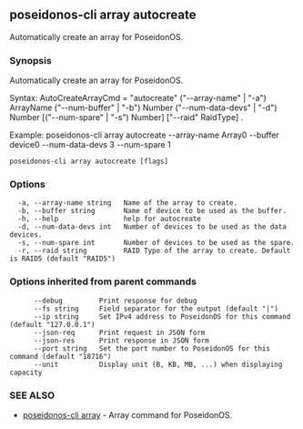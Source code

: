 ## poseidonos-cli array autocreate

Automatically create an array for PoseidonOS.

### Synopsis

Automatically create an array for PoseidonOS.

Syntax: 
	AutoCreateArrayCmd = "autocreate" ("--array-name" | "-a") ArrayName ("--num-buffer" | "-b") Number 
	("--num-data-devs" | "-d") Number [("--num-spare" | "-s") Number] ["--raid" RaidType] .

Example: 
	poseidonos-cli array autocreate --array-name Array0 --buffer device0 --num-data-devs 3 --num-spare 1
          

```
poseidonos-cli array autocreate [flags]
```

### Options

```
  -a, --array-name string   Name of the array to create.
  -b, --buffer string       Name of device to be used as the buffer.
  -h, --help                help for autocreate
  -d, --num-data-devs int   Number of devices to be used as the data devices.
  -s, --num-spare int       Number of devices to be used as the spare.
  -r, --raid string         RAID Type of the array to create. Default is RAID5 (default "RAID5")
```

### Options inherited from parent commands

```
      --debug         Print response for debug
      --fs string     Field separator for the output (default "|")
      --ip string     Set IPv4 address to PoseidonOS for this command (default "127.0.0.1")
      --json-req      Print request in JSON form
      --json-res      Print response in JSON form
      --port string   Set the port number to PoseidonOS for this command (default "18716")
      --unit          Display unit (B, KB, MB, ...) when displaying capacity
```

### SEE ALSO

* [poseidonos-cli array](poseidonos-cli_array.md)	 - Array command for PoseidonOS.

